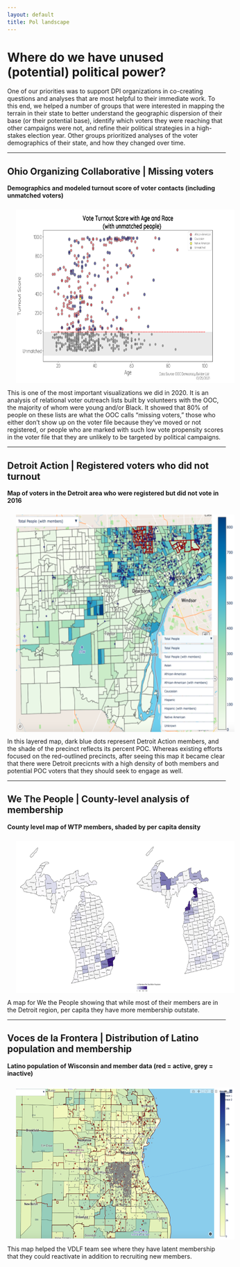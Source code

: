 ```yaml
---
layout: default
title: Pol landscape
---
```

# Where do we have unused (potential) political power?
One of our priorities was to support DPI organizations in co-creating questions and analyses that are most helpful to their immediate work. To this end, we helped a number of groups that were interested in mapping the terrain in their state to better understand the geographic dispersion of their base (or their potential base), identify which voters they were reaching that other campaigns were not, and refine their political strategies in a high-stakes election year. Other groups prioritized analyses of the voter demographics of their state, and how they changed over time.

---
## Ohio Organizing Collaborative | Missing voters
<b>Demographics and modeled turnout score of voter contacts (including unmatched voters)</b>
<center>
<img src="/images/ooc-turnout-unmatched.png" alt="HTML5 Icon" hspace="20" vspace="10" style="width:600px;height:400px;style=padding:5px">
</center>
This is one of the most important visualizations we did in 2020. It is an analysis of relational voter outreach lists built by volunteers with the OOC, the majority of whom were young and/or Black. It showed that 80% of people on these lists are what the OOC calls “missing voters,” those who either don’t show up on the voter file because they’ve moved or not registered, or people who are marked with such low vote propensity scores in the voter file that they are unlikely to be targeted by political campaigns.

---
## Detroit Action | Registered voters who did not turnout
<b>Map of voters in the Detroit area who were registered but did not vote in 2016</b>
<center>
<img src="/images/da-map.png" alt="HTML5 Icon" hspace="20" vspace="10" style="width:650px;height:500px;style=padding:5px">
</center>
In this layered map, dark blue dots represent Detroit Action members, and the shade of the precinct reflects its percent POC. Whereas existing efforts focused on the red-outlined precincts, after seeing this map it became clear that there were Detroit precicnts with a high density of both members and potential POC voters that they should seek to engage as well.

---
## We The People | County-level analysis of membership
<b>County level map of WTP members, shaded by per capita density</b>
<center>
<img src="/images/wtp-map.png" alt="HTML5 Icon" hspace="20" vspace="10" style="width:550px;height:350px;style=padding:5px">
</center>
A map for We the People showing that while most of their members are in the Detroit region, per capita they have more membership outstate.

---
## Voces de la Frontera | Distribution of Latino population and membership
<b>Latino population of Wisconsin and member data (red = active, grey = inactive)</b>
<center>
<img src="/images/voces-map.png" alt="HTML5 Icon" hspace="20" vspace="10" style="width:550px;height:350px;style=padding:5px">
</center>
This map helped the VDLF team see where they have latent membership that they could reactivate in addition to recruiting new members.

